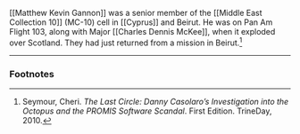 [[Matthew Kevin Gannon]] was a senior member of the [[Middle East Collection 10]] (MC-10) cell in [[Cyprus]] and Beirut. He was on Pan Am Flight 103, along with Major [[Charles Dennis McKee]], when it exploded over Scotland. They had just returned from a mission in Beirut.[^1]

---
### Footnotes

[^1]: Seymour, Cheri. *The Last Circle: Danny Casolaro’s Investigation into the Octopus and the PROMIS Software Scandal*. First Edition. TrineDay, 2010.
